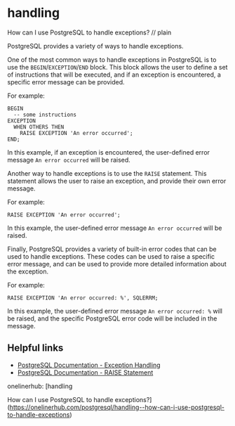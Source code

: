 # handling

How can I use PostgreSQL to handle exceptions?
// plain

PostgreSQL provides a variety of ways to handle exceptions.

One of the most common ways to handle exceptions in PostgreSQL is to use the `BEGIN`/`EXCEPTION`/`END` block. This block allows the user to define a set of instructions that will be executed, and if an exception is encountered, a specific error message can be provided.

For example:
```
BEGIN
  -- some instructions
EXCEPTION
  WHEN OTHERS THEN
    RAISE EXCEPTION 'An error occurred';
END;
```

In this example, if an exception is encountered, the user-defined error message `An error occurred` will be raised.

Another way to handle exceptions is to use the `RAISE` statement. This statement allows the user to raise an exception, and provide their own error message.

For example:
```
RAISE EXCEPTION 'An error occurred';
```

In this example, the user-defined error message `An error occurred` will be raised.

Finally, PostgreSQL provides a variety of built-in error codes that can be used to handle exceptions. These codes can be used to raise a specific error message, and can be used to provide more detailed information about the exception.

For example:
```
RAISE EXCEPTION 'An error occurred: %', SQLERRM;
```

In this example, the user-defined error message `An error occurred: %` will be raised, and the specific PostgreSQL error code will be included in the message.

## Helpful links
- [PostgreSQL Documentation - Exception Handling](https://www.postgresql.org/docs/current/errcodes-appendix.html)
- [PostgreSQL Documentation - RAISE Statement](https://www.postgresql.org/docs/current/sql-raise.html)

onelinerhub: [handling

How can I use PostgreSQL to handle exceptions?](https://onelinerhub.com/postgresql/handling--how-can-i-use-postgresql-to-handle-exceptions)
